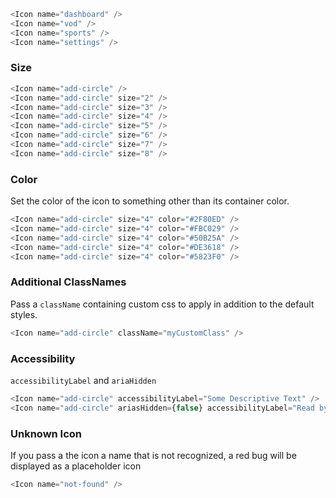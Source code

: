 


```js
<Icon name="dashboard" />
<Icon name="vod" />
<Icon name="sports" />
<Icon name="settings" />
```

### Size

```js
<Icon name="add-circle" />
<Icon name="add-circle" size="2" />
<Icon name="add-circle" size="3" />
<Icon name="add-circle" size="4" />
<Icon name="add-circle" size="5" />
<Icon name="add-circle" size="6" />
<Icon name="add-circle" size="7" />
<Icon name="add-circle" size="8" />
```

### Color
	
Set the color of the icon to something other than its container color.

```js
<Icon name="add-circle" size="4" color="#2F80ED" />
<Icon name="add-circle" size="4" color="#FBC029" />
<Icon name="add-circle" size="4" color="#50B25A" />
<Icon name="add-circle" size="4" color="#DE3618" />
<Icon name="add-circle" size="4" color="#5823F0" />
```

### Additional ClassNames

Pass a `className` containing custom css to apply in addition to the default styles.

```js
<Icon name="add-circle" className="myCustomClass" />
```

### Accessibility

`accessibilityLabel` and `ariaHidden`

```js
<Icon name="add-circle" accessibilityLabel="Some Descriptive Text" />
<Icon name="add-circle" ariasHidden={false} accessibilityLabel="Read by assistive tech" />
```
### Unknown Icon

If you pass a the icon a name that is not recognized, a red bug will be displayed as a placeholder icon

```js
<Icon name="not-found" />
```
